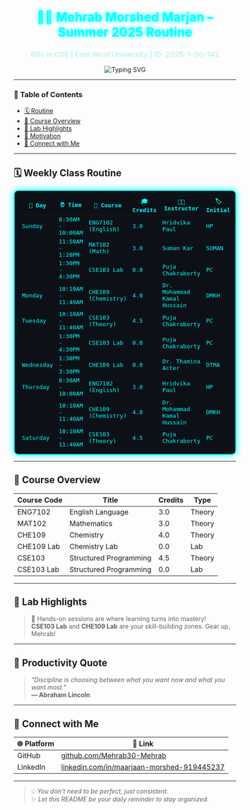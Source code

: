 <!-- README.md -->

<!-- 🌌 Top Banner -->
<h1 align="center" style="color:#00FFFF;text-shadow: 0 0 10px #00FFFF;">
  🧑‍🎓 Mehrab Morshed Marjan – Summer 2025 Routine
</h1>
<h3 align="center" style="color:#c4f2f2;">BSc in CSE | East West University | ID: 2025-1-60-142</h3>

<p align="center">
  <img src="https://readme-typing-svg.demolab.com?font=Fira+Code&duration=3000&pause=800&color=00FFFF&center=true&vCenter=true&width=600&lines=Welcome+Back+to+Campus!;Summer+2025+is+Live+⚡;Trust+the+Grind%2C+Mehrab+💯;Keep+Pushing+Forward!+🚀" alt="Typing SVG" />
</p>

---

### 🧭 Table of Contents  
- [🗓️ Routine](#️-weekly-class-routine)  
- [📘 Course Overview](#-course-overview)  
- [🧪 Lab Highlights](#-lab-highlights)  
- [🎯 Motivation](#-productivity-quote)  
- [🔗 Connect with Me](#-connect-with-me)

---

## 🗓️ Weekly Class Routine

<div align="center">

<table style="border: 2px solid #00FFFF; border-radius: 10px; padding: 10px; background-color: #0D1117; color: #00FFFF; font-family: monospace; box-shadow: 0 0 15px #00FFFF;">
  <thead>
    <tr>
      <th>📆 Day</th>
      <th>⏰ Time</th>
      <th>📘 Course</th>
      <th>🎓 Credits</th>
      <th>🧑‍🏫 Instructor</th>
      <th>🏷️ Initial</th>
      <th>🏛️ Room</th>
    </tr>
  </thead>
  <tbody>
    <tr><td>Sunday</td><td>8:30AM - 10:00AM</td><td>ENG7102 (English)</td><td>3.0</td><td>Hridvika Paul</td><td>HP</td><td>FUB-702</td></tr>
    <tr><td></td><td>11:50AM - 1:20PM</td><td>MAT102 (Math)</td><td>3.0</td><td>Suman Kar</td><td>SUMAN</td><td>AB1-802</td></tr>
    <tr><td></td><td>1:30PM - 4:30PM</td><td>CSE103 Lab</td><td>0.0</td><td>Puja Chakraborty</td><td>PC</td><td>436 (HCI Lab)</td></tr>
    <tr><td>Monday</td><td>10:10AM - 11:40AM</td><td>CHE109 (Chemistry)</td><td>4.0</td><td>Dr. Mohammad Kamal Hussain</td><td>DMKH</td><td>FUB-701</td></tr>
    <tr><td>Tuesday</td><td>10:10AM - 11:40AM</td><td>CSE103 (Theory)</td><td>4.5</td><td>Puja Chakraborty</td><td>PC</td><td>AB3-1002</td></tr>
    <tr><td></td><td>1:30PM - 4:30PM</td><td>CSE103 Lab</td><td>0.0</td><td>Puja Chakraborty</td><td>PC</td><td>436 (HCI Lab)</td></tr>
    <tr><td>Wednesday</td><td>1:30PM - 3:30PM</td><td>CHE109 Lab</td><td>0.0</td><td>Dr. Thamina Acter</td><td>DTMA</td><td>724 (Pharmacy Lab-1)</td></tr>
    <tr><td>Thursday</td><td>8:30AM - 10:00AM</td><td>ENG7102 (English)</td><td>3.0</td><td>Hridvika Paul</td><td>HP</td><td>FUB-702</td></tr>
    <tr><td></td><td>10:10AM - 11:40AM</td><td>CHE109 (Chemistry)</td><td>4.0</td><td>Dr. Mohammad Kamal Hussain</td><td>DMKH</td><td>FUB-701</td></tr>
    <tr><td>Saturday</td><td>10:10AM - 11:40AM</td><td>CSE103 (Theory)</td><td>4.5</td><td>Puja Chakraborty</td><td>PC</td><td>111</td></tr>
  </tbody>
</table>

</div>

---

## 📘 Course Overview

| Course Code | Title                    | Credits | Type     |
|-------------|--------------------------|---------|----------|
| ENG7102     | English Language         | 3.0     | Theory   |
| MAT102      | Mathematics              | 3.0     | Theory   |
| CHE109      | Chemistry                | 4.0     | Theory   |
| CHE109 Lab  | Chemistry Lab            | 0.0     | Lab      |
| CSE103      | Structured Programming   | 4.5     | Theory   |
| CSE103 Lab  | Structured Programming   | 0.0     | Lab      |

---

## 🧪 Lab Highlights

> 🔬 Hands-on sessions are where learning turns into mastery!  
**CSE103 Lab** and **CHE109 Lab** are your skill-building zones. Gear up, Mehrab!

---

## 🎯 Productivity Quote

> _"Discipline is choosing between what you want now and what you want most."_  
> **— Abraham Lincoln**

---

## 🔗 Connect with Me

| 🌐 Platform   | 🔗 Link |
|--------------|--------|
| GitHub       | [github.com/Mehrab30-Mehrab](https://github.com/Mehrab30-Mehrab) |
| LinkedIn     | [linkedin.com/in/maarjaan-morshed-919445237](https://www.linkedin.com/in/maarjaan-morshed-919445237) |

---

> 💡 *You don’t need to be perfect, just consistent.*  
> ✨ *Let this README be your daily reminder to stay organized.*
